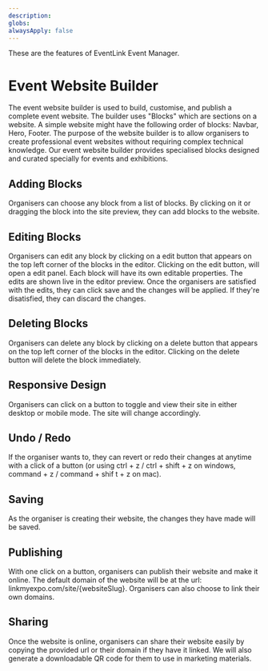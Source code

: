```yaml
---
description:
globs:
alwaysApply: false
---
```


These are the features of EventLink Event Manager.

# Event Website Builder

The event website builder is used to build, customise, and publish a complete event website. The builder uses "Blocks" which are sections on a website. A simple website might have the following order of blocks: Navbar, Hero, Footer. The purpose of the website builder is to allow organisers to create professional event websites without requiring complex technical knowledge. Our event website builder provides specialised blocks designed and curated specially for events and exhibitions.

## Adding Blocks

Organisers can choose any block from a list of blocks. By clicking on it or dragging the block into the site preview, they can add blocks to the website.

## Editing Blocks

Organisers can edit any block by clicking on a edit button that appears on the top left corner of the blocks in the editor. Clicking on the edit button, will open a edit panel. Each block will have its own editable properties. The edits are shown live in the editor preview. Once the organisers are satisfied with the edits, they can click save and the changes will be applied. If they're disatisfied, they can discard the changes.

## Deleting Blocks

Organisers can delete any block by clicking on a delete button that appears on the top left corner of the blocks in the editor. Clicking on the delete button will delete the block immediately.

## Responsive Design

Organisers can click on a button to toggle and view their site in either desktop or mobile mode. The site will change accordingly.

## Undo / Redo

If the organiser wants to, they can revert or redo their changes at anytime with a click of a button (or using ctrl + z / ctrl + shift + z on windows, command + z / command + shif t + z on mac).

## Saving

As the organiser is creating their website, the changes they have made will be saved.

## Publishing

With one click on a button, organisers can publish their website and make it online. The default domain of the website will be at the url: linkmyexpo.com/site/{websiteSlug}. Organisers can also choose to link their own domains.

## Sharing

Once the website is online, organisers can share their website easily by copying the provided url or their domain if they have it linked. We will also generate a downloadable QR code for them to use in marketing materials.

